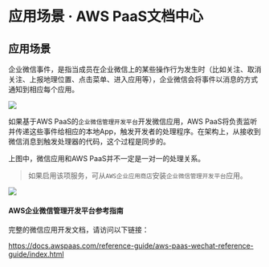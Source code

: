 # 应用场景 · AWS PaaS文档中心

## 应用场景

企业微信事件，是指当成员在企业微信上的某些操作行为发生时（比如关注、取消关注、上报地理位置、点击菜单、进入应用等），企业微信会将事件以消息的方式通知到相应每个应用。

[![](https://docs.awspaas.com/reference-guide/aws-paas-plugin-development-reference-guide/plugins/wechat-3.png)](<wechat-3.png>)

如果基于AWS PaaS的`企业微信管理开发平台`开发微信应用，AWS PaaS将负责监听并传递这些事件给相应的本地App，触发开发者的处理程序。在架构上，从接收到微信消息到触发处理器的代码，这个过程是同步的。

上图中，微信应用和AWS PaaS并不一定是一对一的处理关系。

> 如果启用该项服务，可从`AWS企业应用商店`安装`企业微信管理开发平台`应用。

[![](https://docs.awspaas.com/reference-guide/aws-paas-plugin-development-reference-guide/plugins/wechat-1.png)](<wechat-1.png>)

#### AWS企业微信管理开发平台参考指南

完整的微信应用开发文档，请访问以下链接：

<https://docs.awspaas.com/reference-guide/aws-paas-wechat-reference-guide/index.html>